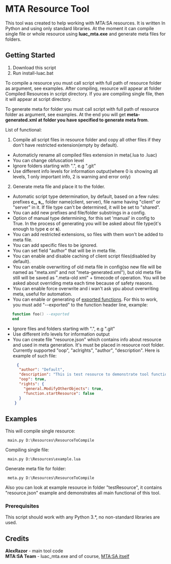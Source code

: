 # MTA Resource Tool

This tool was created to help working with MTA:SA resources. It is written In Python and using only standard libraries.
At the moment it can compile single file or whole resource using **luac_mta.exe** and generate meta files for folders.

## Getting Started

1. Download this script
2. Run install-luac.bat

To compile a resource you must call script with full path of resource folder as argument, see examples.
After compiling, resource will appear at folder Compiled Resources in script directory. If you are compiling single file, then it will appear at script directory.

To generate meta for folder you must call script with full path of resource folder as argument, see examples.
At the end you will get **meta-generated.xml at folder you have specified to generate meta from**.

List of functional:
1. Compile all script files in resource folder and copy all other files if they don't have restricted extension(empty by default). 
  - Automaticly rename all compiled files extension in meta(.lua to .luac)
  - You can change obfuscation level
  - Ignore folders starting with ".", e.g ".git"
  - Use different info levels for information output(where 0 is showing all levels, 1 only important info, 2 is warning and error only)
2. Generate meta file and place it to the folder.
  - Automatic script type determination, by default, based on a few rules: prefixes **c_, s_**, folder name(client, server), file name having "client" or "server" in it. If file type can't be determined, it will be set to "shared".
  - You can add new prefixes and file/folder substrings in a config.
  - Option of manual type determining, for this set 'manual' in config to True. In the process of generating you will be asked about file type(it's enough to type **c** or **s**). 
  - You can add restricted extensions, so files with them won't be added to meta file. 
  - You can add specific files to be ignored.
  - You can set field "author" that will be in meta file.
  - You can enable and disable caching of client script files(disabled by default).
  - You can enable overwriting of old meta file in config(so new file will be named as "meta.xml" and not "meta-generated.xml"), but old meta file still will be saved as ".meta-old xml" + timecode of operation. You will be asked about overriding meta each time because of safety reasons.
  - You can enable force overwrite and i wan't ask ypu about overwriting meta, useful for automation.
  - You can enable or generating of [exported functions](https://wiki.multitheftauto.com/wiki/Call). For this to work, you must add "--exported" to the function header line, example:
  ```lua
     function foo() --exported
     end
  ```
  - Ignore files and folders starting with ".", e.g ".git"
  - Use different info levels for information output
  - You can create file "resource.json" which contains info about resource and used in meta generation. It's must be placed in resource root folder. Currently supported "oop", "aclrights", "author", "description". Here is example of such file:
```json
     {
      "author": "Default",
      "description": "This is test resource to demonstrate tool functional",
      "oop": true,
      "rights": {
        "general.ModifyOtherObjects": true, 
        "function.startResource": false
      }
    }
```
  
## Examples

This will compile single resource:
```
 main.py D:\Resources\ResourceToCompile
```

Compiling single file:
```
 main.py D:\Resources\example.lua
```

Generate meta file for folder:
```
 meta.py D:\Resources\ResourceToCompile
```

Also you can look at example resource in folder "testResource", it contains "resource.json" example and demonstrates all main functional of this tool.

### Prerequisites

This script should work with any Python 3.*, no non-standard libraries are used.

## Credits

**AlexRazor** - main tool code  
**MTA:SA Team** - luac_mta.exe and of course, [MTA:SA itself](https://github.com/multitheftauto/mtasa-blue)
